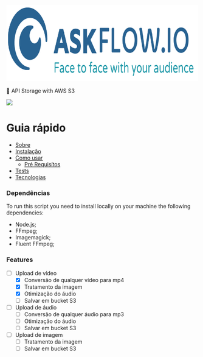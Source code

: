 <p>
  <a href="https://unform.dev">
    <img src="logo.png" height="200" width="800" alt="AskFlow" />
  </a>
</p>
<p>🚀 API Storage with AWS S3</p>
<img src="https://img.shields.io/static/v1?label=Version&message=1.0.0&color=286291&style=for-the-badge"/>

Guia rápido
=================
<!--ts-->
   * [Sobre](#Sobre)
   * [Instalação](#instalacao)
   * [Como usar](#como-usar)
      * [Pré Requisítos](#dependências)
   * [Tests](#testes)
   * [Tecnologias](#tecnologias)
<!--te-->
<!-- 
<h4> 
	🚧 Em construção...
</h4> -->

### Dependências

To run this script you need to install locally on your machine the following dependencies:
 * Node.js;
 * FFmpeg;
 * Imagemagick;
 * Fluent FFmpeg;

### Features
- [ ] Upload de vídeo
  - [x] Conversão de qualquer vídeo para mp4
  - [x] Tratamento da imagem
  - [x] Otimização do áudio
  - [ ] Salvar em bucket S3
- [ ] Upload de áudio
  - [ ] Conversão de qualquer áudio para mp3
  - [ ] Otimização do áudio
  - [ ] Salvar em bucket S3
- [ ] Upload de imagem
  - [ ] Tratamento da imagem
  - [ ] Salvar em bucket S3